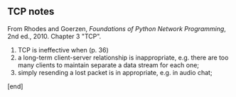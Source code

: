 ## TCP notes

From Rhodes and Goerzen, _Foundations of Python Network Programming_, 2nd ed., 2010. Chapter 3 "TCP".

 1. TCP is ineffective when (p. 36)
   2. a long-term client-server relationship is inappropriate, e.g. there are too many clients to maintain separate a data stream for each one;
   2. simply resending a lost packet is in appropriate, e.g. in audio chat;

[end]
